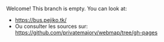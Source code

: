 Welcome! This branch is empty. You can look at:
* https://bus.pejiko.tk/
* Ou consulter les sources sur: https://github.com/privatemajory/webmap/tree/gh-pages
